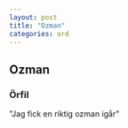 ```yaml
---
layout: post
title: "Ozman"
categories: ord
---
```


## Ozman

### Örfil

"Jag fick en riktig ozman igår"

